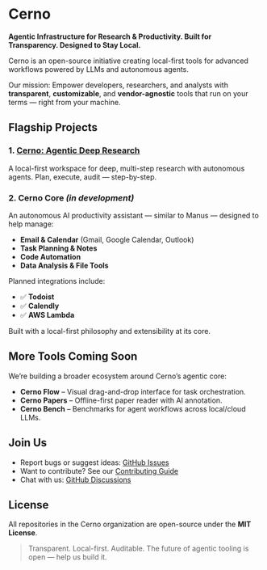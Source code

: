 # Cerno

**Agentic Infrastructure for Research & Productivity. Built for Transparency. Designed to Stay Local.**

Cerno is an open-source initiative creating local-first tools for advanced workflows powered by LLMs and autonomous agents.

Our mission: Empower developers, researchers, and analysts with **transparent**, **customizable**, and **vendor-agnostic** tools that run on your terms — right from your machine.



##  Flagship Projects

### 1. [**Cerno: Agentic Deep Research**](https://github.com/cerno-research/Cerno-Agentic-Local-Deep-Research)  
A local-first workspace for deep, multi-step research with autonomous agents. Plan, execute, audit — step-by-step.



### 2. **Cerno Core** _(in development)_  
An autonomous AI productivity assistant — similar to Manus — designed to help manage:

- **Email & Calendar** (Gmail, Google Calendar, Outlook)
- **Task Planning & Notes**
- **Code Automation**
- **Data Analysis & File Tools**

Planned integrations include:

- ✅ **Todoist**
- ✅ **Calendly**
- ✅ **AWS Lambda**

Built with a local-first philosophy and extensibility at its core.



##  More Tools Coming Soon

We’re building a broader ecosystem around Cerno’s agentic core:

- **Cerno Flow** – Visual drag-and-drop interface for task orchestration.
- **Cerno Papers** – Offline-first paper reader with AI annotation.
- **Cerno Bench** – Benchmarks for agent workflows across local/cloud LLMs.



##  Join Us

- Report bugs or suggest ideas: [GitHub Issues](https://github.com/cerno-research/Cerno-Agentic-Local-Deep-Research/issues)
- Want to contribute? See our [Contributing Guide](https://github.com/cerno-research/Cerno-Agentic-Local-Deep-Research/blob/main/CONTRIBUTING.md)
- Chat with us: [GitHub Discussions](https://github.com/cerno-research/Cerno-Agentic-Local-Deep-Research/discussions)



##  License

All repositories in the Cerno organization are open-source under the **MIT License**.

> Transparent. Local-first. Auditable. The future of agentic tooling is open — help us build it.
